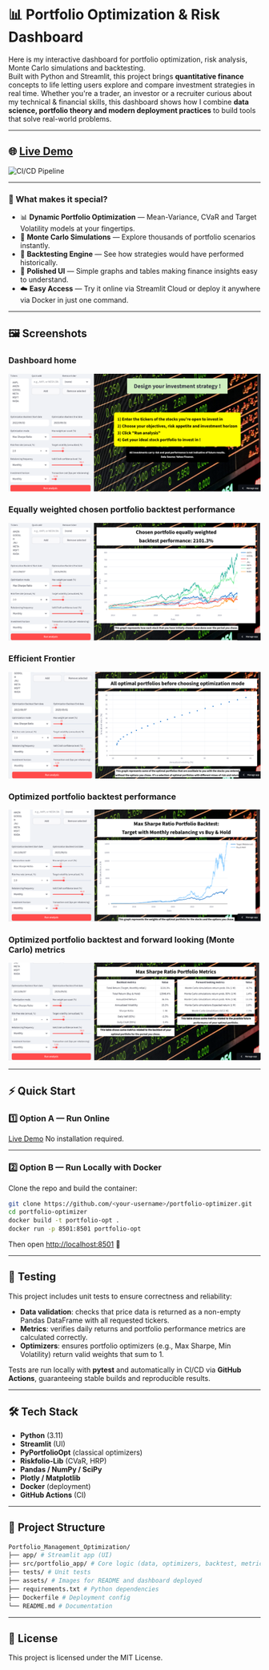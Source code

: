 # 📊 Portfolio Optimization & Risk Dashboard

Here is my interactive dashboard for portfolio optimization, risk analysis, Monte Carlo simulations and backtesting.  
Built with Python and Streamlit, this project brings **quantitative finance** concepts to life letting users explore and compare investment strategies in real time.
Whether you're a trader, an investor or a recruiter curious about my technical & financial skills, this dashboard shows how I combine **data science, portfolio theory and modern deployment practices** to build tools that solve real-world problems.

---

## 🌐 [Live Demo](https://portfolio-optimizer-fchaillie.fly.dev)

![CI/CD Pipeline](https://github.com/fchaillie/Portfolio_Management_Optimization/actions/workflows/ci-cd.yaml/badge.svg)

---

### 🌟 What makes it special?
- 📊 **Dynamic Portfolio Optimization** — Mean-Variance, CVaR and Target Volatility models at your fingertips.  
- 🎲 **Monte Carlo Simulations** — Explore thousands of portfolio scenarios instantly.  
- 🔄 **Backtesting Engine** — See how strategies would have performed historically.  
- 🎨 **Polished UI** — Simple graphs and tables making finance insights easy to understand.  
- ☁️ **Easy Access** — Try it online via Streamlit Cloud or deploy it anywhere via Docker in just one command.  

---

## 🖼️ Screenshots
 
### Dashboard home

![alt text](assets/image-1.png)

### Equally weighted chosen portfolio backtest performance

![alt text](assets/image-2.png)

### Efficient Frontier

![alt text](assets/image-4.png)

### Optimized portfolio backtest performance 

![alt text](assets/image-5.png)

### Optimized portfolio backtest and forward looking (Monte Carlo) metrics 

![alt text](assets/image-6.png)


---

## ⚡ Quick Start

### 1️⃣ Option A — Run Online
[Live Demo](https://portfolio-optimizer-fchaillie.fly.dev) 
No installation required.

---

### 2️⃣ Option B — Run Locally with Docker

Clone the repo and build the container:

```bash
git clone https://github.com/<your-username>/portfolio-optimizer.git
cd portfolio-optimizer
docker build -t portfolio-opt .
docker run -p 8501:8501 portfolio-opt
```

Then open [http://localhost:8501](http://localhost:8501) 🎉

---

## 🧪 Testing

This project includes unit tests to ensure correctness and reliability:

- **Data validation**: checks that price data is returned as a non-empty Pandas DataFrame with all requested tickers.  
- **Metrics**: verifies daily returns and portfolio performance metrics are calculated correctly.  
- **Optimizers**: ensures portfolio optimizers (e.g., Max Sharpe, Min Volatility) return valid weights that sum to 1.  

Tests are run locally with **pytest** and automatically in CI/CD via **GitHub Actions**, guaranteeing stable builds and reproducible results.

---

## 🛠️ Tech Stack

- **Python** (3.11)  
- **Streamlit** (UI)  
- **PyPortfolioOpt** (classical optimizers)  
- **Riskfolio-Lib** (CVaR, HRP)  
- **Pandas / NumPy / SciPy**  
- **Plotly / Matplotlib**  
- **Docker** (deployment)  
- **GitHub Actions** (CI)  

---

## 📂 Project Structure

```bash
Portfolio_Management_Optimization/
├── app/ # Streamlit app (UI)
├── src/portfolio_app/ # Core logic (data, optimizers, backtest, metrics)
├── tests/ # Unit tests
├── assets/ # Images for README and dashboard deployed
├── requirements.txt # Python dependencies
├── Dockerfile # Deployment config
└── README.md # Documentation
```

---

## 📜 License

This project is licensed under the MIT License.
